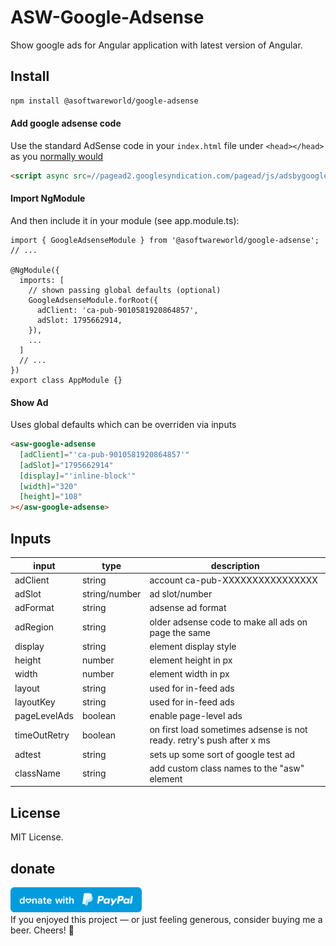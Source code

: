 # ASW-Google-Adsense

Show google ads for Angular application with latest version of Angular. 

## Install

```html
npm install @asoftwareworld/google-adsense
```

#### Add google adsense code

Use the standard AdSense code in your `index.html` file under `<head></head>` as you [normally would](https://support.google.com/adsense/answer/7477845)

```html
<script async src=//pagead2.googlesyndication.com/pagead/js/adsbygoogle.js></script>
```

#### Import NgModule

And then include it in your module (see app.module.ts):
```
import { GoogleAdsenseModule } from '@asoftwareworld/google-adsense';
// ...

@NgModule({
  imports: [
    // shown passing global defaults (optional)
    GoogleAdsenseModule.forRoot({
      adClient: 'ca-pub-9010581920864857',
      adSlot: 1795662914,
    }),
    ...
  ]
  // ...
})
export class AppModule {}
```

#### Show Ad

Uses global defaults which can be overriden via inputs

```html
<asw-google-adsense
  [adClient]="'ca-pub-9010581920864857'"
  [adSlot]="1795662914"
  [display]="'inline-block'"
  [width]="320"
  [height]="108"
></asw-google-adsense>
```

## Inputs

| input        | type          | description                                                           |
| ------------ | ------------- | --------------------------------------------------------------------- |
| adClient     | string        | account ca-pub-XXXXXXXXXXXXXXXX                                       |
| adSlot       | string/number | ad slot/number                                                        |
| adFormat     | string        | adsense ad format                                                     |
| adRegion     | string        | older adsense code to make all ads on page the same                   |
| display      | string        | element display style                                                 |
| height       | number        | element height in px                                                  |
| width        | number        | element width in px                                                   |
| layout       | string        | used for in-feed ads                                                  |
| layoutKey    | string        | used for in-feed ads                                                  |
| pageLevelAds | boolean       | enable page-level ads                                                 |
| timeOutRetry | boolean       | on first load sometimes adsense is not ready. retry's push after x ms |
| adtest       | string        | sets up some sort of google test ad                                   |
| className    | string        | add custom class names to the "asw" element                           |

## License
MIT License.

## donate
<a href="https://paypal.me/asoftwareworld?locale.x=en_GB"><img src="blue.svg" height="40"></a>  
If you enjoyed this project — or just feeling generous, consider buying me a beer. Cheers! :beers:
